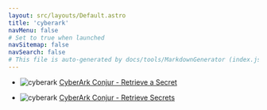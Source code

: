 ```yaml
---
layout: src/layouts/Default.astro
title: 'cyberark'
navMenu: false
# Set to true when launched
navSitemap: false
navSearch: false
# This file is auto-generated by docs/tools/MarkdownGenerator (index.js)
---
```


<ul>

<li>

![cyberark](https://i.octopus.com/library/step-templates/cyberark.png) [CyberArk Conjur - Retrieve a Secret](/integrations/cyberark/cyberark-conjur-retrieve-a-secret)

</li>
        
<li>

![cyberark](https://i.octopus.com/library/step-templates/cyberark.png) [CyberArk Conjur - Retrieve Secrets](/integrations/cyberark/cyberark-conjur-retrieve-secrets)

</li>
        
</ul>
